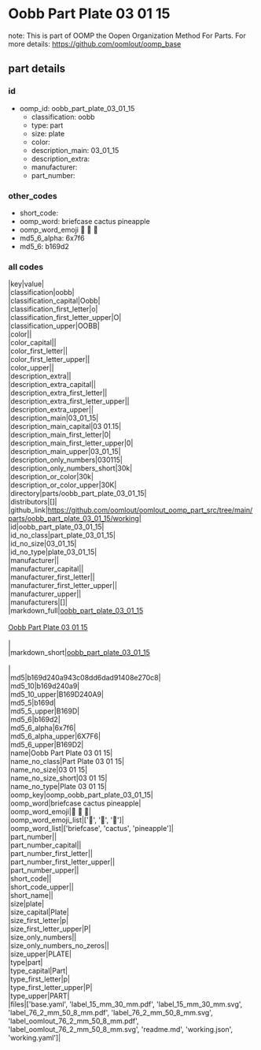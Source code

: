 # Oobb Part Plate 03 01 15  

note: This is part of OOMP the Oopen Organization Method For Parts. For more details: https://github.com/oomlout/oomp_base

##  part details





### id
* oomp_id: oobb_part_plate_03_01_15
  * classification: oobb
  * type: part
  * size: plate
  * color: 
  * description_main: 03_01_15
  * description_extra: 
  * manufacturer: 
  * part_number: 

### other_codes
* short_code: 
* oomp_word: briefcase cactus pineapple
* oomp_word_emoji :briefcase: :cactus: :pineapple:
* md5_6_alpha: 6x7f6
* md5_6: b169d2

### all codes 
|key|value|  
|classification|oobb|  
|classification_capital|Oobb|  
|classification_first_letter|o|  
|classification_first_letter_upper|O|  
|classification_upper|OOBB|  
|color||  
|color_capital||  
|color_first_letter||  
|color_first_letter_upper||  
|color_upper||  
|description_extra||  
|description_extra_capital||  
|description_extra_first_letter||  
|description_extra_first_letter_upper||  
|description_extra_upper||  
|description_main|03_01_15|  
|description_main_capital|03 01.15|  
|description_main_first_letter|0|  
|description_main_first_letter_upper|0|  
|description_main_upper|03_01_15|  
|description_only_numbers|030115|  
|description_only_numbers_short|30k|  
|description_or_color|30k|  
|description_or_color_upper|30K|  
|directory|parts/oobb_part_plate_03_01_15|  
|distributors|[]|  
|github_link|https://github.com/oomlout/oomlout_oomp_part_src/tree/main/parts/oobb_part_plate_03_01_15/working|  
|id|oobb_part_plate_03_01_15|  
|id_no_class|part_plate_03_01_15|  
|id_no_size|03_01_15|  
|id_no_type|plate_03_01_15|  
|manufacturer||  
|manufacturer_capital||  
|manufacturer_first_letter||  
|manufacturer_first_letter_upper||  
|manufacturer_upper||  
|manufacturers|[]|  
|markdown_full|[oobb_part_plate_03_01_15](https://github.com/oomlout/oomlout_oomp_part_src/tree/main/parts/oobb_part_plate_03_01_15/working)<br>[](https://github.com/oomlout/oomlout_oomp_part_src/tree/main/parts/oobb_part_plate_03_01_15/working)<br>[Oobb Part Plate 03 01 15](https://github.com/oomlout/oomlout_oomp_part_src/tree/main/parts/oobb_part_plate_03_01_15/working)<br><br>|  
|markdown_short|[oobb_part_plate_03_01_15](https://github.com/oomlout/oomlout_oomp_part_src/tree/main/parts/oobb_part_plate_03_01_15/working)<br><br>|  
|md5|b169d240a943c08dd6dad91408e270c8|  
|md5_10|b169d240a9|  
|md5_10_upper|B169D240A9|  
|md5_5|b169d|  
|md5_5_upper|B169D|  
|md5_6|b169d2|  
|md5_6_alpha|6x7f6|  
|md5_6_alpha_upper|6X7F6|  
|md5_6_upper|B169D2|  
|name|Oobb Part Plate 03 01 15|  
|name_no_class|Part Plate 03 01 15|  
|name_no_size|03 01 15|  
|name_no_size_short|03 01 15|  
|name_no_type|Plate 03 01 15|  
|oomp_key|oomp_oobb_part_plate_03_01_15|  
|oomp_word|briefcase cactus pineapple|  
|oomp_word_emoji|:briefcase: :cactus: :pineapple:|  
|oomp_word_emoji_list|[':briefcase:', ':cactus:', ':pineapple:']|  
|oomp_word_list|['briefcase', 'cactus', 'pineapple']|  
|part_number||  
|part_number_capital||  
|part_number_first_letter||  
|part_number_first_letter_upper||  
|part_number_upper||  
|short_code||  
|short_code_upper||  
|short_name||  
|size|plate|  
|size_capital|Plate|  
|size_first_letter|p|  
|size_first_letter_upper|P|  
|size_only_numbers||  
|size_only_numbers_no_zeros||  
|size_upper|PLATE|  
|type|part|  
|type_capital|Part|  
|type_first_letter|p|  
|type_first_letter_upper|P|  
|type_upper|PART|  
|files|['base.yaml', 'label_15_mm_30_mm.pdf', 'label_15_mm_30_mm.svg', 'label_76_2_mm_50_8_mm.pdf', 'label_76_2_mm_50_8_mm.svg', 'label_oomlout_76_2_mm_50_8_mm.pdf', 'label_oomlout_76_2_mm_50_8_mm.svg', 'readme.md', 'working.json', 'working.yaml']|  
